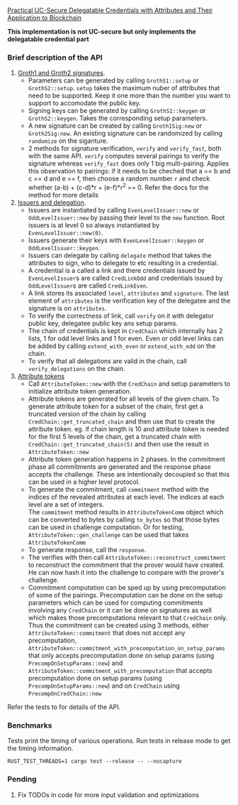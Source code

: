[Practical UC-Secure Delegatable Credentials with Attributes and Their Application to Blockchain](https://acmccs.github.io/papers/p683-camenischA.pdf)

**This implementation is not UC-secure but only implements the delegatable credential part**

### Brief description of the API
1. [Groth1 and Groth2 signatures](src/groth_sig.rs).  
    - Parameters can be generated by calling `GrothS1::setup` or `GrothS2::setup`. `setup` takes the maximum nuber of attributes that need to be supported. Keep it one more than the number you want to support to accomodate the public key.
    - Signing keys can be generated by calling `GrothS1::keygen` or `GrothS2::keygen`. Takes the corresponding setup parameters.
    - A new signature can be created by calling `Groth1Sig:new` or `Groth2Sig:new`. An existing signature can be randomized by calling `randomize` on the siganture.
    - 2 methods for signature verification, `verify` and `verify_fast`, both with the same API. `verify` computes several pairings to verify the signature whereas `verify_fast` does only 1 big multi-pairing. Applies this observation to pairings: if it needs to be cheched that a == b and c == d and e == f, then choose a random number `r` and check whether (a-b) + (c-d)*r + (e-f)*r<sup>2</sup> == 0. Refer the docs for the method for more details     
2. [Issuers and delegation](src/issuer.rs).  
   - Issuers are instantiated by calling `EvenLevelIssuer::new` or `OddLevelIssuer::new` by passing their level to the `new` function. Root issuers is at level 0 so always instantiated by `EvenLevelIssuer::new(0)`.
   - Issuers generate their keys with `EvenLevelIssuer::keygen` or `OddLevelIssuer::keygen`.
   - Issuers can delegate by calling `delegate` method that takes the attributes to sign, who to delegate to etc resulting in a credential. 
   - A credential is a called a link and there credentials issued by `EvenLevelIssuer`s are called `CredLinkOdd` and credentials issued by `OddLevelIssuer`s are called `CredLinkEven`.
   - A link stores its associated `level`, `attributes` and `signature`. The last element of `attributes` is the verification key of the delegatee and the signature is on `attributes`.
   - To verify the correctness of link, call `verify` on it with delegator public key, delegatee public key ans setup params.    
   - The chain of credentials is kept in `CredChain` which internally has 2 lists, 1 for odd level links and 1 for even. Even or odd level links can be added by calling `extend_with_even` or `extend_with_odd` on the chain.
   - To verify that all delegations are valid in the chain, call `verify_delegations` on the chain. 
3. [Attribute tokens](src/attribute_token.rs)  
   - Call `AttributeToken::new` with the `CredChain` and setup parameters to initialize attribute token generation.
   - Attribute tokens are generated for all levels of the given chain. To generate attribute token for a subset of the chain, first get a truncated version of the chain by
   calling `CredChain::get_truncated_chain` and then use that to create the attribute token. eg. if chain length is 10 and attribute token is 
   needed for the first 5 levels of the chain, get a truncated chain with `CredChain::get_truncated_chain(5)` and then use the result in `AttributeToken::new`     
   - Attribute token generation happens in 2 phases. In the commitment phase all commitments are generated and the response phase accepts the challenge. These are intentionally decoupled so that this can be used in a higher level protocol.
   - To generate the commitment, call `commitment` method with the indices of the revealed attributes at each level. The indices at each level are a set of integers.  
     The `commitment` method results in `AttributeTokenComm` object which can be converted to bytes by calling `to_bytes` so that those bytes can be used in challenge computation. Or for testing, `AttributeToken::gen_challenge` can be used that takes `AttributeTokenComm`
   - To generate response, call the `response`.
   - The verifies with then call `AttributeToken::reconstruct_commitment` to reconstruct the commitment that the prover would have created. He can now hash it into the challenge to compare with the prover's challenge.
   - Commitment computation can be sped up by using precomputation of some of the pairings. Precomputation can be done on the setup parameters which can be used for computing commitments 
    involving any `CredChain` or it can be done on signatures as well which makes those precomputations relevant to that `CredChain` only. 
    Thus the commitment can be created using 3 methods, either `AttributeToken::commitment` that does not accept any precomputation, 
    `AttributeToken::commitment_with_precomputation_on_setup_params` that only accepts precomputation done on setup params (using `PrecompOnSetupParams::new`) and 
    `AttributeToken::commitment_with_precomputation` that accepts precomputation done on setup params (using `PrecompOnSetupParams::new`) and on `CredChain` using `PrecompOnCredChain::new` 

Refer the tests to for details of the API. 

### Benchmarks
Tests print the timing of various operations. Run tests in release mode to get the timing information.

```
RUST_TEST_THREADS=1 cargo test --release -- --nocapture
```

### Pending
1. Fix TODOs in code for more input validation and optimizations